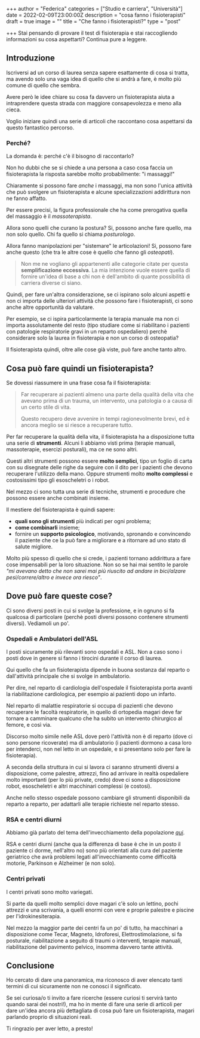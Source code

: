 +++
author = "Federica"
categories = ["Studio e carriera", "Università"]
date = 2022-02-09T23:00:00Z
description = "cosa fanno i fisioterapisti"
draft = true
image = ""
title = "Che fanno i fisioterapisti?"
type = "post"

+++
Stai pensando di provare il test di fisioterapia e stai raccogliendo informazioni su cosa aspettarti? Continua pure a leggere.

## Introduzione

Iscriversi ad un corso di laurea senza sapere esattamente di cosa si tratta, ma avendo solo una vaga idea di quello che si andrà a fare, è molto più comune di quello che sembra.

Avere però le idee chiare su cosa fa davvero un fisioterapista aiuta a intraprendere questa strada con maggiore consapevolezza e meno alla cieca.

Voglio iniziare quindi una serie di articoli che raccontano cosa aspettarsi da questo fantastico percorso.

### Perché?

La domanda è: perché c'è il bisogno di raccontarlo?

Non ho dubbi che se si chiede a una persona a caso cosa faccia un fisioterapista la risposta sarebbe molto probabilmente: "i massaggi!"

Chiaramente si possono fare _anche_ i massaggi, ma non sono l'unica attività che può svolgere un fisioterapista e alcune specializzazioni addirittura non ne fanno affatto.

Per essere precisi, la figura professionale che ha come prerogativa quella del massaggio è il _massoterapista_.

Allora sono quelli che curano la postura? Si, possono anche fare quello, ma non solo quello. Chi fa quello si chiama _posturologo_.

Allora fanno manipolazioni per "sistemare" le articolazioni! Si, possono fare anche questo (che tra le altre cose è quello che fanno gli _osteopati_).

> Non me ne vogliano gli appartenenti alle categorie citate per questa **semplificazione eccessiva**. La mia intenzione vuole essere quella di fornire un'idea di base a chi non è dell'ambito di quante possibilità di carriera diverse ci siano.

Quindi, per fare un'altra considerazione, se ci ispirano solo alcuni aspetti e non ci importa delle ulteriori attività che possono fare i fisioterapisti, ci sono anche altre opportunità da valutare.

Per esempio, se ci ispira particolarmente la terapia manuale ma non ci importa assolutamente del resto (tipo studiare come si riabilitano i pazienti con patologie respiratorie gravi in un reparto ospedaliero) perchè considerare solo la laurea in fisioterapia e non un corso di osteopatia?

Il fisioterapista quindi, oltre alle cose già viste, può fare anche tanto altro.

## Cosa può fare quindi un fisioterapista?

Se dovessi riassumere in una frase cosa fa il fisioterapista:

> Far recuperare ai pazienti almeno una parte della qualità della vita che avevano prima di un trauma, un intervento, una patologia o a causa di un certo stile di vita.
>
> Questo recupero deve avvenire in tempi ragionevolmente brevi, ed è ancora meglio se si riesce a recuperare tutto.

Per far recuperare la qualità della vita, il fisioterapista ha a disposizione tutta una serie di **strumenti**. Alcuni li abbiamo visti prima (terapie manuali, massoterapie, esercizi posturali), ma ce ne sono altri.

Questi altri strumenti possono essere **molto semplici**, tipo un foglio di carta con su disegnate delle righe da seguire con il dito per i pazienti che devono recuperare l'utilizzo della mano. Oppure strumenti molto **molto complessi** e costosissimi tipo gli esoscheletri o i robot.

Nel mezzo ci sono tutta una serie di tecniche, strumenti e procedure che possono essere anche combinati insieme.

Il mestiere del fisioterapista è quindi sapere:

* **quali sono gli strumenti** più indicati per ogni problema;
* **come combinarli** insieme;
* fornire un **supporto psicologico**, motivando, spronando e convincendo il paziente che ce la può fare a migliorare e a ritornare ad uno stato di salute migliore.

Molto più spesso di quello che si crede, i pazienti tornano addirittura a fare cose impensabili per la loro situazione. Non so se hai mai sentito le parole _"mi avevano detto che non sarei mai più riuscito ad andare in bici/alzare pesi/correre/altro e invece ora riesco"_.

## Dove può fare queste cose?

Ci sono diversi posti in cui si svolge la professione, e in ognuno si fa qualcosa di particolare (perchè posti diversi possono contenere strumenti diversi). Vediamoli un po'.

### Ospedali e Ambulatori dell'ASL

I posti sicuramente più rilevanti sono ospedali e ASL. Non a caso sono i posti dove in genere si fanno i tirocini durante il corso di laurea.

Qui quello che fa un fisioterapista dipende in buona sostanza dal reparto o dall'attività principale che si svolge in ambulatorio.

Per dire, nel reparto di cardiologia dell'ospedale il fisioterapista porta avanti la riabilitazione cardiologica, per esempio ai pazienti dopo un infarto.

Nel reparto di malattie respiratorie si occupa di pazienti che devono recuperare le facoltà respiratorie, in quello di ortopedia magari deve far tornare a camminare qualcuno che ha subito un intervento chirurgico al femore, e così via.

Discorso molto simile nelle ASL dove però l'attività non è di reparto (dove ci sono persone ricoverate) ma di ambulatorio (i pazienti dormono a casa loro per intenderci, non nel letto in un ospedale, e si presentano solo per fare la fisioterapia).

A seconda della struttura in cui si lavora ci saranno strumenti diversi a disposizione, come palestre, attrezzi, fino ad arrivare in realtà ospedaliere molto importanti (per lo più private, credo) dove ci sono a disposizione robot, esoscheletri e altri macchinari complessi (e costosi).

Anche nello stesso ospedale possono cambiare gli strumenti disponibili da reparto a reparto, per adattarli alle terapie richieste nel reparto stesso.

### RSA e centri diurni

Abbiamo già parlato del tema dell'invecchiamento della popolazione [_qui_](https://fisioterapisti.org/perche-fare-il-fisioterapista-nel-2022/ "Perché fare il fisioterapista").

RSA e centri diurni (anche qua la differenza di base è che in un posto il paziente ci dorme, nell'altro no) sono più orientati alla cura del paziente geriatrico che avrà problemi legati all'invecchiamento come difficoltà motorie, Parkinson e Alzheimer (e non solo).

### Centri privati

I centri privati sono molto variegati.

Si parte da quelli molto semplici dove magari c'è solo un lettino, pochi attrezzi e una scrivania, a quelli enormi con vere e proprie palestre e piscine per l'idrokinesiterapia.

Nel mezzo la maggior parte dei centri fa un po' di tutto, ha macchinari a disposizione come Tecar, Magneto, Idroforesi, Elettrostimolazione, si fa posturale, riabilitazione a seguito di traumi o interventi, terapie manuali, riabilitazione del pavimento pelvico, insomma davvero tante attività.

## Conclusione

Ho cercato di dare una panoramica, ma riconosco di aver elencato tanti termini di cui sicuramente non ne conosci il significato.

Se sei curiosa/o ti invito a fare ricerche (essere curiosi ti servirà tanto quando sarai dei nostri!), ma ho in mente di fare una serie di articoli per dare un'idea ancora più dettagliata di cosa può fare un fisioterapista, magari parlando proprio di situazioni reali.

Ti ringrazio per aver letto, a presto!